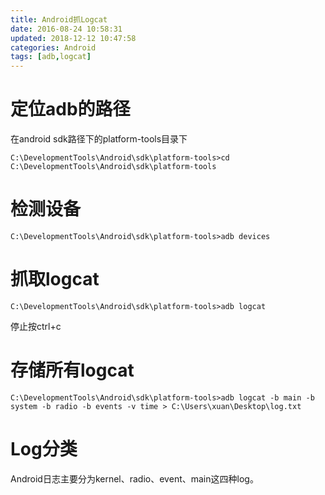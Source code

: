 ```yaml
---
title: Android抓Logcat
date: 2016-08-24 10:58:31
updated: 2018-12-12 10:47:58categories: Android
tags: [adb,logcat]
---
```

# 定位adb的路径
在android sdk路径下的platform-tools目录下
```
C:\DevelopmentTools\Android\sdk\platform-tools>cd C:\DevelopmentTools\Android\sdk\platform-tools
```
# 检测设备
```
C:\DevelopmentTools\Android\sdk\platform-tools>adb devices
```
# 抓取logcat
```
C:\DevelopmentTools\Android\sdk\platform-tools>adb logcat
```
停止按ctrl+c
# 存储所有logcat
```
C:\DevelopmentTools\Android\sdk\platform-tools>adb logcat -b main -b system -b radio -b events -v time > C:\Users\xuan\Desktop\log.txt
```
# Log分类
Android日志主要分为kernel、radio、event、main这四种log。


